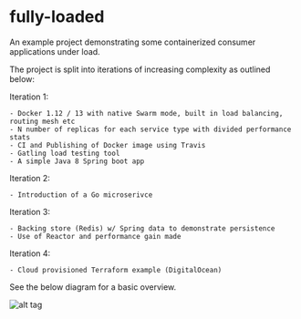# fully-loaded


An example project demonstrating some containerized consumer applications under load.
 
The project is split into iterations of increasing complexity as outlined below:
 
Iteration 1:

    - Docker 1.12 / 13 with native Swarm mode, built in load balancing, routing mesh etc
    - N number of replicas for each service type with divided performance stats
    - CI and Publishing of Docker image using Travis  
    - Gatling load testing tool
    - A simple Java 8 Spring boot app
    
Iteration 2:

    - Introduction of a Go microserivce
   
    
Iteration 3:

    - Backing store (Redis) w/ Spring data to demonstrate persistence
    - Use of Reactor and performance gain made
   
Iteration 4:

    - Cloud provisioned Terraform example (DigitalOcean)


<p>

See the below diagram for a basic overview.

![alt tag](docs/fully-loaded.png)
